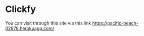 # Clickfy


You can visit through this site via this link
https://pacific-beach-02978.herokuapp.com/
